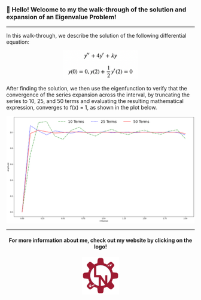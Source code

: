 ### 👋 Hello! Welcome to my the walk-through of the solution and expansion of an Eigenvalue Problem! 

---

In this walk-through, we describe the solution of the following differential equation:

<center>

[<img src="./GoverningEquations.png" width="200">]()


<!-- y^{\prime\prime} + 4y^{\prime} + \lambda y \\ -->
<!-- y(0) = 0, y(2) + \frac{1}{2} y^{\prime}(2) = 0 -->


</center>

After finding the solution, we then use the eigenfunction to verify that the convergence of the series expansion across the interval, by truncating the series to 10, 25, and 50 terms and evaluating the resulting mathematical expression, converges to f(x) = 1, as shown in the plot below.

[<img src="./Plot.png" width="1000">]()

---

<center> 

#### For more information about me, check out my website by clicking on the logo!

<!-- [<img src="./LiamNesterLogo.png" width="100">](https://liamnester.github.io/) -->

<p align="center">
  <a href="https://liamnester.github.io/" </a> <img width="100" src="./LiamNesterLogo.png"  >
</p>